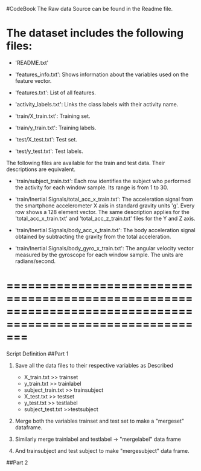 #CodeBook
The Raw data Source can be found in the Readme file.

The dataset includes the following files:
=========================================

- 'README.txt'

- 'features_info.txt': Shows information about the variables used on the feature vector.

- 'features.txt': List of all features.

- 'activity_labels.txt': Links the class labels with their activity name.

- 'train/X_train.txt': Training set.

- 'train/y_train.txt': Training labels.

- 'test/X_test.txt': Test set.

- 'test/y_test.txt': Test labels.

The following files are available for the train and test data. Their descriptions are equivalent. 

- 'train/subject_train.txt': Each row identifies the subject who performed the activity for each window sample. Its range is from 1 to 30. 

- 'train/Inertial Signals/total_acc_x_train.txt': The acceleration signal from the smartphone accelerometer X axis in standard gravity units 'g'. Every row shows a 128 element vector. The same description applies for the 'total_acc_x_train.txt' and 'total_acc_z_train.txt' files for the Y and Z axis. 

- 'train/Inertial Signals/body_acc_x_train.txt': The body acceleration signal obtained by subtracting the gravity from the total acceleration. 

- 'train/Inertial Signals/body_gyro_x_train.txt': The angular velocity vector measured by the gyroscope for each window sample. The units are radians/second.

===========================================================================================================
=======================================================================================================================
Script Definition
##Part 1

1. Save all the data files to their respective variables as Described

   - X_train.txt   >> trainset
   - y_train.txt  >> trainlabel
   - subject_train.txt   >>  trainsubject
   - X_test.txt  >>  testset
   - y_test.txt  >> testlabel
   - subject_test.txt  >>testsubject
2. Merge both the variables trainset and test set to make a "mergeset" dataframe.
3. Similarly merge trainlabel and testlabel -> "mergelabel" data frame
4. And trainsubject and test subject to make "mergesubject" data frame.

##Part 2
